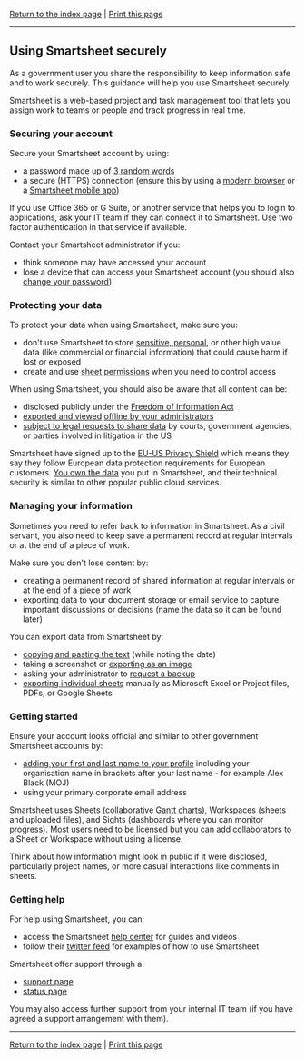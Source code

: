 [Return to the index page](/using-cloud/help-for-end-users/) | [Print this page](https://gitprint.com/cheyrou23/using-cloud/blob/master/help-for-end-users/Smartsheet/Using-Smartsheet-securely.md)

***

## Using Smartsheet securely

As a government user you share the responsibility to keep information safe and to work securely. This guidance will help you use Smartsheet securely.

Smartsheet is a web-based project and task management tool that lets you assign work to teams or people and track progress in real time.

### Securing your account

Secure your Smartsheet account by using:

- a password made up of [3 random words](https://www.ncsc.gov.uk/blog-post/three-random-words-or-thinkrandom-0)
- a secure (HTTPS) connection (ensure this by using a [modern browser](https://whatbrowser.org) or a [Smartsheet mobile app](https://www.smartsheet.com/product-tour/mobile))

If you use Office 365 or G Suite, or another service that helps you to login to applications, ask your IT team if they can connect it to Smartsheet. Use two factor authentication in that service if available.

Contact your Smartsheet administrator if you:

- think someone may have accessed your account
- lose a device that can access your Smartsheet account (you should also [change your password](https://help.smartsheet.com/articles/1987699-changing-resetting-your-password))

### Protecting your data

To protect your data when using Smartsheet, make sure you:

- don&#39;t use Smartsheet to store [sensitive, personal](https://ico.org.uk/for-organisations/guide-to-data-protection/key-definitions/), or other high value data (like commercial or financial information) that could cause harm if lost or exposed
- create and use [sheet permissions](https://help.smartsheet.com/articles/1155182-sharing-permission-levels) when you need to control access

When using Smartsheet, you should also be aware that all content can be:

- disclosed publicly under the [Freedom of Information Act](https://ico.org.uk/for-organisations/guide-to-freedom-of-information/what-is-the-foi-act/)
- [exported and viewed](https://help.smartsheet.com/articles/506499-backing-up-your-data) [offline by your administrators](https://help.smartsheet.com/articles/506499-backing-up-your-data)
- [subject to legal requests to share data](https://www.smartsheet.com/privacy) by courts, government agencies, or parties involved in litigation in the US

Smartsheet have signed up to the [EU-US Privacy Shield](https://www.smartsheet.com/privacy) which means they say they follow European data protection requirements for European customers. [You own the data](https://www.smartsheet.com/user-agreement) you put in Smartsheet, and their technical security is similar to other popular public cloud services.

### Managing your information

Sometimes you need to refer back to information in Smartsheet. As a civil servant, you also need to keep save a permanent record at regular intervals or at the end of a piece of work.

Make sure you don't lose content by:

- creating a permanent record of shared information at regular intervals or at the end of a piece of work
- exporting data to your document storage or email service to capture important discussions or decisions (name the data so it can be found later)

You can export data from Smartsheet by:

- [copying and pasting the text](https://help.smartsheet.com/articles/518318-using-copy-paste) (while noting the date)
- taking a screenshot or [exporting as an image](https://help.smartsheet.com/articles/770623-exporting-sheets-reports-from-smartsheet#png)
- asking your administrator to [request a backup](https://help.smartsheet.com/articles/506499-backing-up-your-data#backup)
- [exporting individual sheets](https://help.smartsheet.com/articles/770623-exporting-sheets-reports-from-smartsheet) manually as Microsoft Excel or Project files, PDFs, or Google Sheets

### Getting started

Ensure your account looks official and similar to other government Smartsheet accounts by:

- [adding your first and last name to your profile](https://help.smartsheet.com/articles/796268-adjusting-personal-settings) including your organisation name in brackets after your last name - for example Alex Black (MOJ)
- using your primary corporate email address

Smartsheet uses Sheets (collaborative [Gantt charts](https://en.wikipedia.org/wiki/Gantt_chart)), Workspaces (sheets and uploaded files), and Sights (dashboards where you can monitor progress). Most users need to be licensed but you can add collaborators to a Sheet or Workspace without using a license.

Think about how information might look in public if it were disclosed, particularly project names, or more casual interactions like comments in sheets.

### Getting help

For help using Smartsheet, you can:

- access the Smartsheet [help center](https://help.smartsheet.com/?ss_lc=en_US) for guides and videos
- follow their [twitter feed](https://twitter.com/Smartsheet) for examples of how to use Smartsheet

Smartsheet offer support through a:

- [support page](https://www.smartsheet.com/support)
- [status page](http://status.smartsheet.com/)

You may also access further support from your internal IT team (if you have agreed a support arrangement with them).

***

[Return to the index page](/using-cloud/help-for-end-users/) | [Print this page](https://gitprint.com/cheyrou23/using-cloud/blob/master/help-for-end-users/Smartsheet/Using-Smartsheet-securely.md)